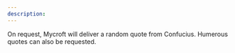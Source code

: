 ```yaml
---
description: 
---
```

On request, Mycroft will deliver a random quote from Confucius. Humerous quotes can also be requested.

